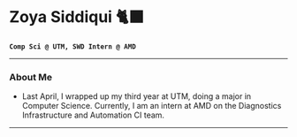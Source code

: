 # Zoya Siddiqui 🐈‍⬛

**`Comp Sci @ UTM, SWD Intern @ AMD`**

---

### About Me
- Last April, I wrapped up my third year at UTM, doing a major in Computer Science. Currently, I am an intern at AMD on the Diagnostics Infrastructure and Automation CI team. 

---

<!--
Uncomment this if you want this section in your profile

### Past, Present, and Future
**In high school**, I was torn in two different directions: Computer Science and the Arts. I love to be creative and I really enjoyed coding. Right up until I accepted my offer to UTM, I was worried about possibly being unhappy in Computer Science. However, as soon as I came into the program, I was sure about my decision. I have come to find that creativity can take many forms, and the ability to take an idea and turn it into a functioning project is priceless. 

**Currently, in university**, I am working on learning as much as I possibly can. Though I have yet to pick a specific field, I find many concepts in Computer Science to be extremely fascinating. I have thoroughly enjoyed all of my math courses up to this point, and also loved taking *Data Structures and Algorithms*, despite its difficulty. So far, my favourite courses have been *Introduction to Software Design* and *Software Tools and Systems*, and learning Java and C has opened me up to the many, many possible projects I can make. 

**After university**, I hope to pursue a technical field that I am really passionate about. Currently, I am still working on discovering which field may be best for me. I am fascinated by the world of AI and Machine Learning, but Information Security has also recently peaked my interest. At the moment, I am most interested in Computer Vision and Computer Animation. 
-->

<!--
**zoyasiddiqui/zoyasiddiqui** is a ✨ _special_ ✨ repository because its `README.md` (this file) appears on your GitHub profile.

Here are some ideas to get you started:

- 🔭 I’m currently working on ...
- 🌱 I’m currently learning ...
- 👯 I’m looking to collaborate on ...
- 🤔 I’m looking for help with ...
- 💬 Ask me about ...
- 📫 How to reach me: ...
- 😄 Pronouns: ...
- ⚡ Fun fact: ...
-->
